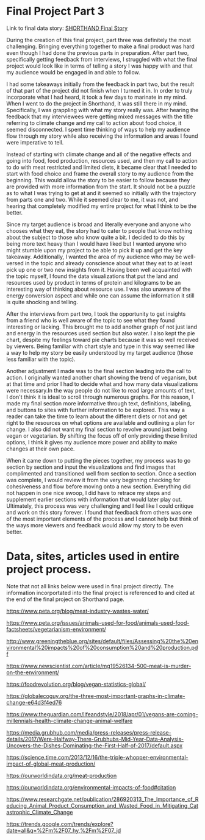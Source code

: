 # Final Project Part 3

Link to final data story: 
[SHORTHAND Final Story](https://carnegiemellon.shorthandstories.com/-climate-change-and-no-chill-/index.html)


During the creation of this final project, part three was definitely the most challenging. Bringing everything together to make a final product was hard even though I had done the previous parts in preparation. After part two, specifically getting feedback from interviews, I struggled with what the final project would look like in terms of telling a story I was happy with and that my audience would be engaged in and able to follow. 

I had some takeaways initially from the feedback in part two, but the result of that part of the project did not finish when I turned it in. In order to truly incorporate what I had heard, it took a few days to marinate in my mind. When I went to do the project in Shorthand, it was still there in my mind. Specifically, I was grappling with what my story really was. After hearing the feedback that my interviewees were getting mixed messages with the title referring to climate change and my call to action about food choice, it seemed disconnected. I spent time thinking of ways to help my audience flow through my story while also receiving the information and areas I found were imperative to tell. 

Instead of starting with climate change and all of the negative effects and going into food, food production, resources used, and then my call to action to do with meat restricted and limited diets, it became clear that I needed to start with food choice and frame the overall story to my audience from the beginning. This would allow the story to be easier to follow because they are provided with more information from the start. It should not be a puzzle as to what I was trying to get at and it seemed so initially with the trajectory from parts one and two. While it seemed clear to me, it was not, and hearing that completely modified my entire project for what I think to be the better. 

Since my target audience is broad and literally everyone and anyone who chooses what they eat, the story had to cater to people that know nothing about the subject to those who know quite a bit. I decided to do this by being more text heavy than I would have liked but I wanted anyone who might stumble upon my project to be able to pick it up and get the key takeaway. Additionally, I wanted the area of my audience who may be well-versed in the topic and already conscience about what they eat to at least pick up one or two new insights from it. Having been well acquainted with the topic myself, I found the data visualizations that put the land and resources used by product in terms of protein and kilograms to be an interesting way of thinking about resource use. I was also unaware of the energy conversion aspect and while one can assume the information it still is quite shocking and telling. 

After the interviews from part two, I took the opportunity to get insights from a friend who is well aware of the topic to see what they found interesting or lacking. This brought me to add another graph of not just land and energy in the resources used section but also water. I also kept the pie chart, despite my feelings toward pie charts because it was so well received by viewers. Being familiar with chart style and type in this way seemed like a way to help my story be easily understood by my target audience (those less familiar with the topic).

Another adjustment I made was to the final section leading into the call to action. I originally wanted another chart showing the trend of veganism, but at that time and prior I had to decide what and how many data visualizations were necessary.In the way people do not like to read large amounts of text, I don't think it is ideal to scroll through numerous graphs. For this reason, I made my final section more informative through text, definitions, labeling, and buttons to sites with further information to be explored. This way a reader can take the time to learn about the different diets or not and get right to the resources on what options are available and outlining a plan for change. I also did not want my final section to revolve around just being vegan or vegetarian. By shifting the focus off of only providing these limited options, I think it gives my audience more power and ability to make changes at their own pace. 

When it came down to putting the pieces together, my process was to go section by section and input the visualizations and find images that complimented and transitioned well from section to section. Once a section was complete, I would review it from the very beginning checking for cohesiveness and flow before moving onto a new section. Everything did not happen in one nice swoop, I did have to retrace my steps and supplement earlier sections with information that would later play out. Ultimately, this process was very challenging and I feel like I could critique and work on this story forever. I found that feedback from others was one of the most important elements of the process and I cannot help but think of the ways more viewers and feedback would allow my story to be even better. 





# Data, sites, articles used in entire project process. 


Note that not all links below were used in final project directly. The information incorportated into the final project is referenced to and cited at the end of the final project on Shorthand page. 

https://www.peta.org/blog/meat-industry-wastes-water/

https://www.peta.org/issues/animals-used-for-food/animals-used-food-factsheets/vegetarianism-environment/

http://www.greeningtheblue.org/sites/default/files/Assessing%20the%20environmental%20impacts%20of%20consumption%20and%20production.pdf

https://www.newscientist.com/article/mg19526134-500-meat-is-murder-on-the-environment/

https://foodrevolution.org/blog/vegan-statistics-global/

https://globalecoguy.org/the-three-most-important-graphs-in-climate-change-e64d3f4ed76

https://www.theguardian.com/lifeandstyle/2018/apr/01/vegans-are-coming-millennials-health-climate-change-animal-welfare

https://media.grubhub.com/media/press-releases/press-release-details/2017/Were-Halfway-There-Grubhubs-Mid-Year-Data-Analysis-Uncovers-the-Dishes-Dominating-the-First-Half-of-2017/default.aspx

https://science.time.com/2013/12/16/the-triple-whopper-environmental-impact-of-global-meat-production/

https://ourworldindata.org/meat-production

https://ourworldindata.org/environmental-impacts-of-food#citation

https://www.researchgate.net/publication/286920313_The_Importance_of_Reducing_Animal_Product_Consumption_and_Wasted_Food_in_Mitigating_Catastrophic_Climate_Change

https://trends.google.com/trends/explore?date=all&q=%2Fm%2F07_hy,%2Fm%2F07_jd






